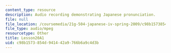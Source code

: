 ```yaml
---
content_type: resource
description: Audio recording demonstrating Japanese pronunciation.
file: null
file_location: /coursemedia/21g-504-japanese-iv-spring-2009/c98b1573854d941442a9766b6a9c4d3b_Lesson20A1.mp3
file_type: audio/mpeg
resourcetype: Other
title: Lesson20A1
uid: c98b1573-854d-9414-42a9-766b6a9c4d3b
---
```

